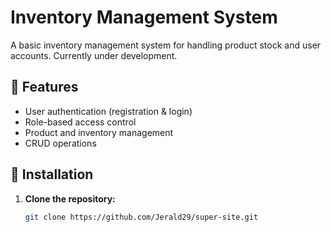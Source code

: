 # Inventory Management System  

A basic inventory management system for handling product stock and user accounts. Currently under development.  

## 🚀 Features  
- User authentication (registration & login)  
- Role-based access control  
- Product and inventory management  
- CRUD operations

## 📌 Installation  
1. **Clone the repository:**  
   ```sh
   git clone https://github.com/Jerald29/super-site.git